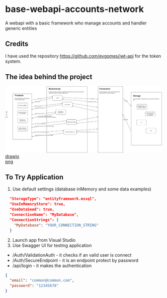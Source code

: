 # base-webapi-accounts-network
A webapi with a basic framework who manage accounts and handler generic entities

## Credits  
I have used the repository https://github.com/evgomes/jwt-api for the token system.  

## The idea behind the project  
![Diagram](https://github.com/Magicianred/base-webapi-accounts-network/blob/develop/Project/Diagrams/idea.png)  
[drawio](https://github.com/Magicianred/base-webapi-accounts-network/blob/develop/Project/Diagrams/idea.drawio)  
[png](https://github.com/Magicianred/base-webapi-accounts-network/blob/develop/Project/Diagrams/idea.png)  

## To Try Application
1. Use default settings (database inMemory and some data examples)  
```json
  "StorageType": "entityframework.mssql",
  "UseInMemoryStore": true,
  "UseDataSeed": true,
  "ConnectionName": "MyDatabase",
  "ConnectionStrings": {
    "MyDatabase": "YOUR_CONNECTION_STRING"
  }
```
2. Launch app from Visual Studio  
3. Use Swagger UI for testing application  
- /Auth/ValidationAuth - it checks if an valid user is connect  
- /Auth/SecureEndpoint - it is an endpoint protect by password  
- /api/login - it makes the authentication  
```json
{
  "email": "common@common.com",
  "password": "12345678"
}
```